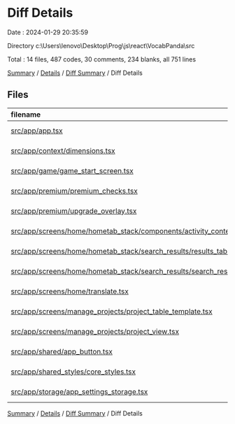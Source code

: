 # Diff Details

Date : 2024-01-29 20:35:59

Directory c:\\Users\\lenovo\\Desktop\\Prog\\js\\react\\VocabPanda\\src

Total : 14 files,  487 codes, 30 comments, 234 blanks, all 751 lines

[Summary](results.md) / [Details](details.md) / [Diff Summary](diff.md) / Diff Details

## Files
| filename | language | code | comment | blank | total |
| :--- | :--- | ---: | ---: | ---: | ---: |
| [src/app/app.tsx](/src/app/app.tsx) | TypeScript JSX | 13 | 3 | 5 | 21 |
| [src/app/context/dimensions.tsx](/src/app/context/dimensions.tsx) | TypeScript JSX | 0 | 1 | 1 | 2 |
| [src/app/game/game_start_screen.tsx](/src/app/game/game_start_screen.tsx) | TypeScript JSX | 103 | 6 | 76 | 185 |
| [src/app/premium/premium_checks.tsx](/src/app/premium/premium_checks.tsx) | TypeScript JSX | -1 | 0 | -1 | -2 |
| [src/app/premium/upgrade_overlay.tsx](/src/app/premium/upgrade_overlay.tsx) | TypeScript JSX | 7 | 0 | 1 | 8 |
| [src/app/screens/home/hometab_stack/components/activity_content.tsx](/src/app/screens/home/hometab_stack/components/activity_content.tsx) | TypeScript JSX | 1 | 0 | 0 | 1 |
| [src/app/screens/home/hometab_stack/search_results/results_table.tsx](/src/app/screens/home/hometab_stack/search_results/results_table.tsx) | TypeScript JSX | 93 | 6 | 26 | 125 |
| [src/app/screens/home/hometab_stack/search_results/search_results.tsx](/src/app/screens/home/hometab_stack/search_results/search_results.tsx) | TypeScript JSX | 2 | 0 | 1 | 3 |
| [src/app/screens/home/translate.tsx](/src/app/screens/home/translate.tsx) | TypeScript JSX | 66 | 6 | 53 | 125 |
| [src/app/screens/manage_projects/project_table_template.tsx](/src/app/screens/manage_projects/project_table_template.tsx) | TypeScript JSX | 92 | 6 | 25 | 123 |
| [src/app/screens/manage_projects/project_view.tsx](/src/app/screens/manage_projects/project_view.tsx) | TypeScript JSX | 3 | 0 | 0 | 3 |
| [src/app/shared/app_button.tsx](/src/app/shared/app_button.tsx) | TypeScript JSX | 5 | 0 | 0 | 5 |
| [src/app/shared_styles/core_styles.tsx](/src/app/shared_styles/core_styles.tsx) | TypeScript JSX | 11 | 0 | 1 | 12 |
| [src/app/storage/app_settings_storage.tsx](/src/app/storage/app_settings_storage.tsx) | TypeScript JSX | 92 | 2 | 46 | 140 |

[Summary](results.md) / [Details](details.md) / [Diff Summary](diff.md) / Diff Details